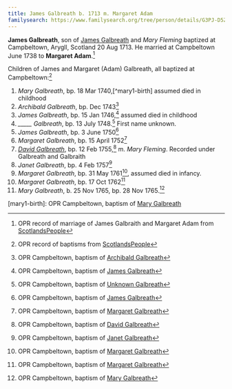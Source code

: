 ```yaml
---
title: James Galbreath b. 1713 m. Margaret Adam
familysearch: https://www.familysearch.org/tree/person/details/G3PJ-D5Z
---
```

**James Galbreath**, son of [James Galbreath](galbreath-james-1672.md) and *Mary Fleming* baptized at Campbeltown, Arygll, Scotland 20 Aug 1713. He married at Campbeltown June 1738 to **Margaret Adam**.[^marriage]

Children of James and Margaret (Adam) Galbreath, all baptized at Campbeltown:[^children]

1. *Mary Galbreath*, bp. 18 Mar 1740,[^mary1-birth] assumed died in childhood
2. *Archibald Galbreath*, bp. Dec 1743[^archibald-birth]
3. *James Galbreath*, bp. 15 Jan 1746,[^james1-birth] assumed died in childhood
4. *\_\_\_\_\_ Galbreath*, bp. 13 July 1748.[^unknown-birth] First name unknown.
5. *James Galbreath*, bp. 3 June 1750[^james2-birth]
6. *Margaret Galbreath*, bp. 15 April 1752[^margaret1-birth]
7. [*David Galbreath*](galbreath-david-1755.md), bp. 12 Feb 1755,[^david-birth] m. *Mary Fleming*.  Recorded under Galbreath and Galbraith
8. *Janet Galbreath*, bp. 4 Feb 1757[^janet-birth]
9. *Margaret Galbreath*, bp. 31 May 1761[^margaret2-birth], assumed died in infancy.
10. *Margaret Galbreath*, bp. 17 Oct 1762[^margaret3-birth]
11. *Mary Galbreath*, b. 25 Nov 1765, bp. 28 Nov 1765.[^mary2-birth]

[^marriage]: OPR record of marriage of James Galbraith and Margaret Adam from [ScotlandsPeople](https://www.scotlandspeople.gov.uk/record-results?search_type=people&event=M&record_type%5B0%5D=opr_marriages&church_type=Old%20Parish%20Registers&dl_cat=church&dl_rec=church-banns-marriages&surname=galbraith&surname_so=exact&forename_so=starts&sex=M&spouse_name=adam&spouse_name_so=exact&from_year=1738&to_year=1738&record=Church%20of%20Scotland%20%28old%20parish%20registers%29%20Roman%20Catholic%20Church%20Other%20churches)

[^children]: OPR record of baptisms from [ScotlandsPeople](https://www.scotlandspeople.gov.uk/record-results?search_type=people&event=%28B%20OR%20C%20OR%20S%29&record_type%5B0%5D=opr_births&church_type=Old%20Parish%20Registers&dl_cat=church&dl_rec=church-births-baptisms&surname=galbreath&surname_so=fuzzy&forename_so=starts&from_year=1740&to_year=1765&parent_names_so=soundex&parent_name_two=adam&parent_name_two_so=fuzzy&county=ARGYLL&record=Church%20of%20Scotland%20%28old%20parish%20registers%29%20Roman%20Catholic%20Church%20Other%20churches&rd_real_name%5B0%5D=CAMPBELTOWN%20%28LANDWARD%29%20OR%20CAMPBELTOWN%20%28BURGH%29%20OR%20CAMPBELTOWN&rd_display_name%5B0%5D=CAMPBELTOWN%20%28LANDWARD%29%7CCAMPBELTOWN%20%28BURGH%29%7CCAMPBELTOWN_CAMPBELTOWN&rd_label%5B0%5D=CAMPBELTOWN&rd_name%5B0%5D=CAMPBELTOWN%20%2ALANDWARD%2A%20OR%20CAMPBELTOWN%20%2ABURGH%2A%20OR%20CAMPBELTOWN&sort=asc&order=Date&field=year)

[mary1-birth]: OPR Campbeltown, baptism of [Mary Galbreath](/sources/opr-campbeltown-births.md#1740-03-18-mary-galbreath)

[^archibald-birth]: OPR Campbeltown, baptism of [Archibald Galbreath](/sources/opr-campbeltown-births.md#1743-12-00-archibald-galbreath)

[^james1-birth]:  OPR Campbeltown, baptism of [James Galbreath](/sources/opr-campbeltown-births.md#1746-01-15-james-galbreath)

[^unknown-birth]: OPR Campbeltown, baptism of [Unknown Galbreath](/sources/opr-campbeltown-births.md#1748-07-13-unknown-galbreath)

[^james2-birth]:  OPR Campbeltown, baptism of [James Galbreath](/sources/opr-campbeltown-births.md#1750-06-03-james-galbreath)

[^margaret1-birth]: OPR Campbeltown, baptism of [Margaret Galbreath](/sources/opr-campbeltown-births.md#1752-04-15-margaret-galbreath)

[^david-birth]: OPR Campbeltown, baptism of [David Galbreath](/sources/opr-campbeltown-births.md#1755-02-12-david-galbraith)

[^janet-birth]: OPR Campbeltown, baptism of [Janet Galbreath](/sources/opr-campbeltown-births.md#1757-02-04-janet-galbreath)

[^margaret2-birth]: OPR Campbeltown, baptism of [Margaret Galbreath](/sources/opr-campbeltown-births.md#1761-05-31-margaret-galbreath)

[^margaret3-birth]: OPR Campbeltown, baptism of [Margaret Galbreath](/sources/opr-campbeltown-births.md#1762-10-17-margaret-galbreath)

[^mary2-birth]: OPR Campbeltown, baptism of [Mary Galbreath](/sources/opr-campbeltown-births.md#1765-11-28-mary-galbreath)
